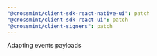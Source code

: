 ```yaml
---
"@crossmint/client-sdk-react-native-ui": patch
"@crossmint/client-sdk-react-ui": patch
"@crossmint/client-signers": patch
---
```


Adapting events payloads
